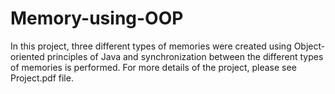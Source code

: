 # Memory-using-OOP
In this project, three different types of memories were created using Object-oriented principles of Java and synchronization between the different types of memories is performed. For more details of the project, please see Project.pdf file.
